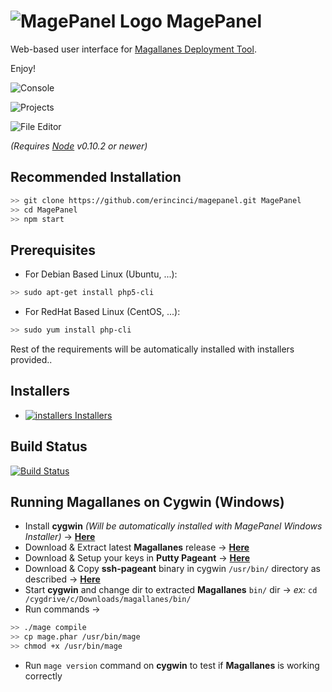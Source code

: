# ![MagePanel Logo](http://s23.postimg.org/t7m6upgzb/magepanel.png) MagePanel #
Web-based user interface for [Magallanes Deployment Tool](http://magephp.com/).

Enjoy!

![Console](http://s4.postimg.org/to4px58m5/console.png)

![Projects](http://s4.postimg.org/x6gptj9i5/projects.png)

![File Editor](http://s4.postimg.org/dakqdzsgt/editor.png)

*(Requires [Node](http://nodejs.org/) v0.10.2 or newer)*

## Recommended Installation ##

```bash
>> git clone https://github.com/erincinci/magepanel.git MagePanel
>> cd MagePanel
>> npm start
```

## Prerequisites ##

- For Debian Based Linux (Ubuntu, ...):
```bash
>> sudo apt-get install php5-cli
```
- For RedHat Based Linux (CentOS, ...):
```bash
>> sudo yum install php-cli
```
Rest of the requirements will be automatically installed with installers provided..

## Installers ##

- [![installers](http://s11.postimg.org/e3jzqgcn3/installer.png) Installers](https://github.com/erincinci/magepanel/releases/latest)

## Build Status ##
[![Build Status](https://snap-ci.com/erincinci/magepanel/branch/master/build_image)](https://snap-ci.com/erincinci/magepanel/branch/master)

## Running Magallanes on Cygwin (Windows) ##

* Install **cygwin** *(Will be automatically installed with MagePanel Windows Installer)* → [**Here**](https://cygwin.com/install.html)
* Download & Extract latest **Magallanes** release → [**Here**](https://github.com/andres-montanez/Magallanes/releases/latest)
* Download & Setup your keys in **Putty Pageant** → [**Here**](http://www.chiark.greenend.org.uk/~sgtatham/putty/download.html)
* Download & Copy **ssh-pageant** binary in cygwin `/usr/bin/` directory as described → [**Here**](https://github.com/cuviper/ssh-pageant)
* Start **cygwin** and change dir to extracted **Magallanes** `bin/` dir → *ex:* `cd /cygdrive/c/Downloads/magallanes/bin/`
* Run commands →
```bash
>> ./mage compile
>> cp mage.phar /usr/bin/mage
>> chmod +x /usr/bin/mage
```
* Run `mage version` command on **cygwin** to test if **Magallanes** is working correctly

